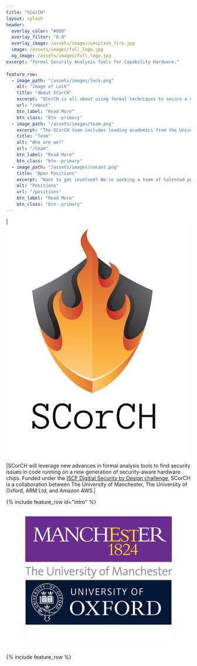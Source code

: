 ```yaml
---
title: "SCorCH"
layout: splash
header:
  overlay_color: "#000"
  overlay_filter: "0.8"
  overlay_image: /assets/images/unsplash_fire.jpg
  image: /assets/images/full_logo.jpg
  og_image: /assets/images/full_logo.jpg
excerpt: "Formal Security Analysis Tools for Capability Hardware."

feature_row:
  - image_path: "/assets/images/lock.png"
    alt: "Image of Lock"
    title: "About SCorCH"
    excerpt: "SCorCH is all about using formal techniques to secure a new generation of computer chips - but what does that mean?"
    url: "/about"
    btn_label: "Read More"
    btn_class: "btn--primary"
  - image_path: "/assets/images/team.png"
    excerpt: "The SCorCH team includes leading academics from the Universities of Manchester and Oxford - find out more!"
    title: "Team"
    alt: "Who are we?"
    url: "/team"
    btn_label: "Read More"
    btn_class: "btn--primary"
  - image_path: "/assets/images/vacant.png"
    title: "Open Positions"
    excerpt: "Want to get involved? We're seeking a team of talented postdoctoral researchers to join the team."
    alt: "Positions"
    url: "/positions"
    btn_label: "Read More"
    btn_class: "btn--primary"
---
```


|<img src="/assets/images/full_logo_small.jpg">|SCorCH will leverage new advances in formal analysis tools to find security issues in code running on a new generation of security-aware hardware chips. Funded under the <a href="https://www.ukri.org/innovation/industrial-strategy-challenge-fund/digital-security-by-design/">ISCF Digitial Security by Design challenge</a>, SCorCH is a collaboration between The University of Manchester, The University of Oxford, ARM Ltd, and Amazon AWS.|

{% include feature_row id="intro"  %}

<br>
<center>
 <img src="/assets/images/manchester.png">  <img src="/assets/images/oxford.png">  
</center>
<br>

{% include feature_row %}



